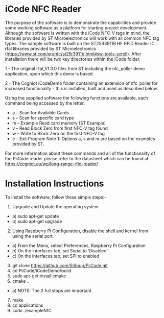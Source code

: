 # iCode NFC Reader

The purpose of the software is to demonstrate the capabilities and provide some working software as a platform for starting project development. Although the software is written with the iCode NFC-V tags in mind, the libraries provided by ST Microelectronics will work with all common NFC tag types.
The sample software is built on the ST25R3911B HF RFID Reader IC  rfal libraries provided by ST Microelectronics (https://www.st.com/en/nfc/st25r3911b.html#sw-tools-scroll).
After installation there will be two key directories within the iCode folder;

1 - The original rfal_V1.3.0 files from ST including the nfc_poller demo application, upon which this demo is based.

2 - The Cogniot iCodeDemo folder containing an extension of nfc_poller for increased functionality - this is installed, built and used as described below.

Using the supplied software the following functions are available, each command being accessed by the letter.

* a – Scan for Available Cards
* s – Scan for specific card type
* m – Example Read card memory (ST Example) 
* v – Read Block Zero from first NFC-V tag found
* w – Write to Block Zero on the first NFC-V tag
* e – Exit Program
Note 1: Options a, s and m are based on the examples provided by ST.

For more information about these commands and all of the functionality of the PiiCode reader please refer to the datasheet which can be found at https://cogniot.eu/wp/long-range-rfid-reader/

# Installation Instructions
To install the software, follow these simple steps:-
1.	Upgrade and Update the operating system
* a)	sudo apt-get update
* b)	sudo apt-get upgrade
2.	Using Raspberry Pi Configuration, disable the shell and kernel from using the serial port.
* a)	From the Menu, select Preferences, Raspberry Pi Configuration
* b)	On the interfaces tab, set Serial to ‘Disabled’
* c)	On the interfaces tab, set SPi to enabled
3.	git clone https://github.com/SiSoup/PiiCode.git
4.	cd PiiCode/iCodeDemo/build
5.	sudo apt-get install cmake
6.	cmake ..
* a)	NOTE: The 2 full stops are important
7.	make
8.	cd applications
9.	sudo ./exampleNfC


